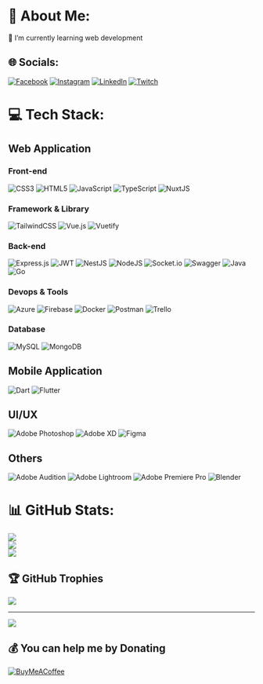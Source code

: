 # 💫 About Me:
🌱 I’m currently learning web development

## 🌐 Socials:
[![Facebook](https://img.shields.io/badge/Facebook-%231877F2.svg?logo=Facebook&logoColor=white)](https://facebook.com/Redcats001) [![Instagram](https://img.shields.io/badge/Instagram-%23E4405F.svg?logo=Instagram&logoColor=white)](https://instagram.com/kanverse__) [![LinkedIn](https://img.shields.io/badge/LinkedIn-%230077B5.svg?logo=linkedin&logoColor=white)](https://linkedin.com/in/nonthakorn-inthong) [![Twitch](https://img.shields.io/badge/Twitch-%239146FF.svg?logo=Twitch&logoColor=white)](https://twitch.tv/selxiz) 

# 💻 Tech Stack:
## Web Application
### Front-end
![CSS3](https://img.shields.io/badge/css3-%231572B6.svg?style=flat-square&logo=css3&logoColor=white) ![HTML5](https://img.shields.io/badge/html5-%23E34F26.svg?style=flat-square&logo=html5&logoColor=white) ![JavaScript](https://img.shields.io/badge/javascript-%23323330.svg?style=flat-square&logo=javascript&logoColor=%23F7DF1E) ![TypeScript](https://img.shields.io/badge/typescript-%23007ACC.svg?style=flat-square&logo=typescript&logoColor=white) ![NuxtJS](https://img.shields.io/badge/Nuxt-black?style=flat-square&logo=nuxt.js&logoColor=white)
### Framework & Library
![TailwindCSS](https://img.shields.io/badge/tailwindcss-%2338B2AC.svg?style=flat-square&logo=tailwind-css&logoColor=white) ![Vue.js](https://img.shields.io/badge/vuejs-%2335495e.svg?style=flat-square&logo=vuedotjs&logoColor=%234FC08D) ![Vuetify](https://img.shields.io/badge/Vuetify-1867C0?style=flat-square&logo=vuetify&logoColor=AEDDFF)
### Back-end
![Express.js](https://img.shields.io/badge/express.js-%23404d59.svg?style=flat-square&logo=express&logoColor=%2361DAFB) ![JWT](https://img.shields.io/badge/JWT-black?style=flat-square&logo=JSON%20web%20tokens) ![NestJS](https://img.shields.io/badge/nestjs-%23E0234E.svg?style=flat-square&logo=nestjs&logoColor=white) ![NodeJS](https://img.shields.io/badge/node.js-6DA55F?style=flat-square&logo=node.js&logoColor=white) ![Socket.io](https://img.shields.io/badge/Socket.io-black?style=flat-square&logo=socket.io&badgeColor=010101) ![Swagger](https://img.shields.io/badge/-Swagger-%23Clojure?style=flat-square&logo=swagger&logoColor=white) ![Java](https://img.shields.io/badge/java-%23ED8B00.svg?style=flat-square&logo=java&logoColor=white)![Go](https://img.shields.io/badge/go-%2300ADD8.svg?style=for-the-badge&logo=go&logoColor=white)
### Devops & Tools
![Azure](https://img.shields.io/badge/azure-%230072C6.svg?style=flat-square&logo=azure-devops&logoColor=white) ![Firebase](https://img.shields.io/badge/firebase-%23039BE5.svg?style=flat-square&logo=firebase) ![Docker](https://img.shields.io/badge/docker-%230db7ed.svg?style=flat-square&logo=docker&logoColor=white) ![Postman](https://img.shields.io/badge/Postman-FF6C37?style=flat-square&logo=postman&logoColor=white) ![Trello](https://img.shields.io/badge/Trello-%23026AA7.svg?style=flat-square&logo=Trello&logoColor=white)
### Database
![MySQL](https://img.shields.io/badge/mysql-%2300f.svg?style=flat-square&logo=mysql&logoColor=white) ![MongoDB](https://img.shields.io/badge/MongoDB-%234ea94b.svg?style=flat-square&logo=mongodb&logoColor=white)
## Mobile Application
![Dart](https://img.shields.io/badge/dart-%230175C2.svg?style=flat-square&logo=dart&logoColor=white) ![Flutter](https://img.shields.io/badge/Flutter-%2302569B.svg?style=flat-square&logo=Flutter&logoColor=white)
## UI/UX
![Adobe Photoshop](https://img.shields.io/badge/adobephotoshop-%2331A8FF.svg?style=flat-square&logo=adobephotoshop&logoColor=white) ![Adobe XD](https://img.shields.io/badge/Adobe%20XD-470137?style=flat-square&logo=Adobe%20XD&logoColor=#FF61F6) 	![Figma](https://img.shields.io/badge/figma-%23F24E1E.svg?style=flat-square&logo=figma&logoColor=white) 
## Others
![Adobe Audition](https://img.shields.io/badge/Adobe%20Audition-9999FF.svg?style=flat-square&logo=Adobe%20Audition&logoColor=white)  ![Adobe Lightroom](https://img.shields.io/badge/Adobe%20Lightroom-31A8FF.svg?style=flat-square&logo=Adobe%20Lightroom&logoColor=white) ![Adobe Premiere Pro](https://img.shields.io/badge/Adobe%20Premiere%20Pro-9999FF.svg?style=flat-square&logo=Adobe%20Premiere%20Pro&logoColor=white)  ![Blender](https://img.shields.io/badge/blender-%23F5792A.svg?style=flat-square&logo=blender&logoColor=white)   
# 📊 GitHub Stats:
![](https://github-readme-stats.vercel.app/api?username=redcats002&theme=dark&hide_border=true&include_all_commits=true&count_private=true)<br/>
![](https://github-readme-streak-stats.herokuapp.com/?user=redcats002&theme=dark&hide_border=true)<br/>
![](https://github-readme-stats.vercel.app/api/top-langs/?username=redcats002&theme=dark&hide_border=true&include_all_commits=true&count_private=true&layout=compact)

## 🏆 GitHub Trophies
![](https://github-profile-trophy.vercel.app/?username=redcats002&theme=radical&no-frame=true&no-bg=true&margin-w=4)

---
[![](https://visitcount.itsvg.in/api?id=redcats002&icon=4&color=4)](https://visitcount.itsvg.in)

  ## 💰 You can help me by Donating
  [![BuyMeACoffee](https://img.shields.io/badge/Buy%20Me%20a%20Coffee-ffdd00?style=for-the-badge&logo=buy-me-a-coffee&logoColor=black)](https://buymeacoffee.com/redcats002) 

  <!-- Proudly created with GPRM ( https://gprm.itsvg.in ) -->
  
